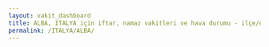 ```yaml
---
layout: vakit_dashboard
title: ALBA, ITALYA için iftar, namaz vakitleri ve hava durumu - ilçe/eyalet seç
permalink: /ITALYA/ALBA/
---
```


<script type="text/javascript">
  var GLOBAL_COUNTRY = 'ITALYA';
  var GLOBAL_CITY = 'ALBA';
  var GLOBAL_STATE = '';
  var lat = 72;
  var lon = 21;
</script>
